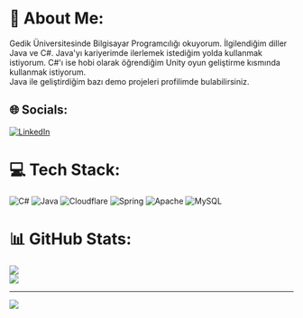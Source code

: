 # 💫 About Me:
Gedik Üniversitesinde Bilgisayar Programcılığı okuyorum. İlgilendiğim diller Java ve C#. Java'yı kariyerimde ilerlemek istediğim yolda kullanmak istiyorum. C#'ı ise hobi olarak öğrendiğim Unity oyun geliştirme kısmında kullanmak istiyorum.
<br>Java ile geliştirdiğim bazı demo projeleri profilimde bulabilirsiniz.


## 🌐 Socials:
[![LinkedIn](https://img.shields.io/badge/LinkedIn-%230077B5.svg?logo=linkedin&logoColor=white)](https://linkedin.com/in/https://www.linkedin.com/in/enessodbs) 

# 💻 Tech Stack:
![C#](https://img.shields.io/badge/c%23-%23239120.svg?style=for-the-badge&logo=csharp&logoColor=white) ![Java](https://img.shields.io/badge/java-%23ED8B00.svg?style=for-the-badge&logo=openjdk&logoColor=white) ![Cloudflare](https://img.shields.io/badge/Cloudflare-F38020?style=for-the-badge&logo=Cloudflare&logoColor=white) ![Spring](https://img.shields.io/badge/spring-%236DB33F.svg?style=for-the-badge&logo=spring&logoColor=white) ![Apache](https://img.shields.io/badge/apache-%23D42029.svg?style=for-the-badge&logo=apache&logoColor=white) ![MySQL](https://img.shields.io/badge/mysql-%2300000f.svg?style=for-the-badge&logo=mysql&logoColor=white)
# 📊 GitHub Stats:

![](https://github-readme-streak-stats.herokuapp.com/?user=enessodbs&theme=dark&hide_border=false)<br/>
![](https://github-readme-stats.vercel.app/api/top-langs/?username=enessodbs&theme=dark&hide_border=false&include_all_commits=false&count_private=false&layout=compact)



---
[![](https://visitcount.itsvg.in/api?id=enessodbs&icon=0&color=0)](https://visitcount.itsvg.in)

<!-- Proudly created with GPRM ( https://gprm.itsvg.in ) -->
